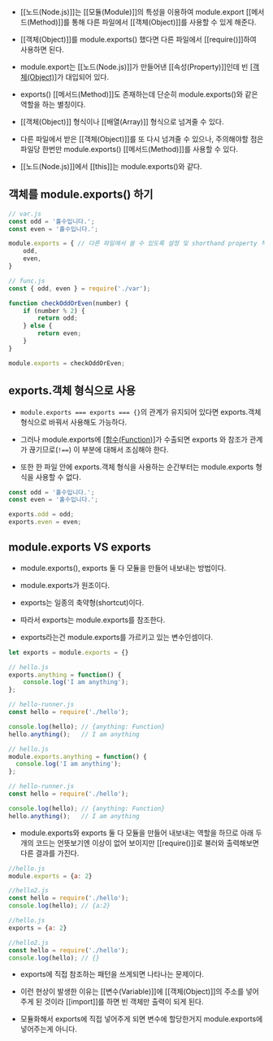 - [[노드(Node.js)]]는 [[모듈(Module)]]의 특성을 이용하여 module.export [[메서드(Method)]]를 통해 다른 파일에서 [[객체(Object)]]를 사용할 수 있게 해준다.
- [[객체(Object)]]를 module.exports() 했다면 다른 파일에서 [[require()]]하여 사용하면 된다.

- module.export는 [[노드(Node.js)]]가 만들어낸 [[속성(Property)]]인데 빈 [[객체(Object)]](`{}`)가 대입되어 있다.

- exports() [[메서드(Method)]]도 존재하는데 단순히 module.exports()와 같은 역할을 하는 별칭이다.
- [[객체(Object)]] 형식이나 [[배열(Array)]] 형식으로 넘겨줄 수 있다.

- 다른 파일에서 받은 [[객체(Object)]]를 또 다시 넘겨줄 수 있으나, 주의해야할 점은 파일당 한번만 module.exports() [[메서드(Method)]]를 사용할 수 있다.

- [[노드(Node.js)]]에서 [[this]]는 module.exports()와 같다.


## 객체를 module.exports() 하기

```js
// var.js
const odd = '홀수입니다.';
const even = '홀수입니다.';

module.exports = { // 다른 파일에서 쓸 수 있도록 설정 및 shorthand property 적용
	odd,
	even,
}

// func.js
const { odd, even } = require('./var');

function checkOddOrEven(number) {
	if (number % 2) {
		return odd;
	} else {
		return even;
	}
}

module.exports = checkOddOrEven;
```


## exports.객체 형식으로 사용

- `module.exports === exports === {}`의 관계가 유지되어 있다면 exports.객체 형식으로 바꿔서 사용해도 가능하다.
- 그러나 module.exports에 [[함수(Function)]]([[메서드(Method)]])가 수출되면 exports 와 참조가 관계가 끊기므로(`!==`) 이 부분에 대해서 조심해야 한다.

- 또한 한 파일 안에 exports.객체 형식을 사용하는 순간부터는 module.exports 형식을 사용할 수 없다.

```js
const odd = '홀수입니다.';
const even = '홀수입니다.';

exports.odd = odd;
exports.even = even;
```


## module.exports VS exports

- module.exports(), exports 둘 다 모듈을 만들어 내보내는 방법이다.

- module.exports가 원조이다.
- exports는 일종의 축약형(shortcut)이다. 

- 따라서 exports는 module.exports를 참조한다.
- exports라는건 module.exports를 가르키고 있는 변수인셈이다.

```js
let exports = module.exports = {}
```    

```js
// hello.js
exports.anything = function() {
	console.log('I am anything');
};

// hello-runner.js
const hello = require('./hello');

console.log(hello);	// {anything: Function}
hello.anything();	// I am anything
```

```js
// hello.js
module.exports.anything = function() {
  console.log('I am anything');
};

// hello-runner.js
const hello = require('./hello');

console.log(hello);	// {anything: Function}
hello.anything();	// I am anything
```

- module.exports와 exports 둘 다 모듈을 만들어 내보내는 역할을 하므로 아래 두 개의 코드는 언뜻보기엔 이상이 없어 보이지만 [[require()]]로 불러와 출력해보면 다른 결과를 가진다.

```js
//hello.js 
module.exports = {a: 2}

//hello2.js
const hello = require('./hello');
console.log(hello);	// {a:2}
```

```js
//hello.js 
exports = {a: 2}

//hello2.js
const hello = require('./hello');
console.log(hello);	// {}
```

- exports에 직접 참조하는 패턴을 쓰게되면 나타나는 문제이다. 
- 이런 현상이 발생한 이유는 [[변수(Variable)]]에 [[객체(Object)]]의 주소를 넣어주게 된 것이라 [[import]]를 하면 빈 객체만 출력이 되게 된다.  

- 모듈화해서 exports에 직접 넣어주게 되면 변수에 할당한거지 module.exports에 넣어주는게 아니다.